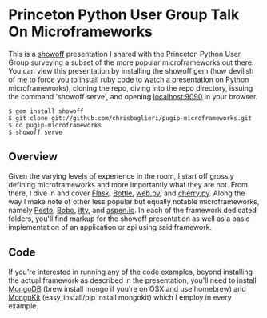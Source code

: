 Princeton Python User Group Talk On Microframeworks
===================================================

This is a [showoff](http://github.com/schacon/showoff) presentation I shared with the Princeton Python User Group surveying a subset of the more popular microframeworks out there. You can view this presentation by installing the showoff gem (how devilish of me to force you to install ruby code to watch a presentation on Python microframeworks), cloning the repo, diving into the repo directory, issuing the command 'showoff serve', and opening [localhost:9090](http://localhost:9090) in your browser.

    $ gem install showoff
    $ git clone git://github.com/chrisbaglieri/pugip-microframeworks.git
    $ cd pugip-microframeworks
    $ showoff serve

Overview
--------

Given the varying levels of experience in the room, I start off grossly defining microframeworks and more importantly what they are not. From there, I dive in and cover [Flask](http://flask.pocoo.org), [Bottle](http://bottlepy.org), [web.py](http://webpy.org), and [cherry.py](http://cherrypy.org). Along the way I make note of other less popular but equally notable microframeworks, namely [Pesto](http://www.ollycope.com/software/pesto/), [Bobo](bobo.digicool.com), [itty](https://github.com/toastdriven/itty), and [aspen.io](http://aspen.io/). In each of the framework dedicated folders, you'll find markup for the showoff presentation as well as a basic implementation of an application or api using said framework.

Code
----

If you're interested in running any of the code examples, beyond installing the actual framework as described in the presentation, you'll need to install [MongoDB](http://mongodb.org) (brew install mongo if you're on OSX and use homebrew) and [MongoKit](http://namlook.github.com/mongokit/) (easy_install/pip install mongokit) which I employ in every example.